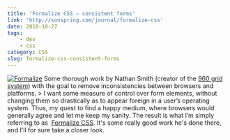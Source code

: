 ```yaml
---
title: 'Formalize CSS – consistent forms'
link: 'http://sonspring.com/journal/formalize-css'
date: 2010-10-27
tags:
    - dev
    - css
category: CSS
slug: formalize-css-consistent-forms
---
```


[![](http://sonspring.com/sites/default/files/formalize_cropped.png "Formalize")](http://sonspring.com/journal/formalize-css)
Some thorough work by Nathan Smith (creator of the [960 grid system](http://960.gs)) with the goal
to remove inconsistencies between browsers and platforms. > I want some measure of control over form
elements, without changing them so drastically as to appear foreign in a user’s operating system.
Thus, my quest to find a happy medium, where browsers would generally agree and let me keep my
sanity. The result is what I’m simply referring to as 
[Formalize CSS](http://host.sonspring.com/formalize/). It's some really good work he's done there,
and I'll for sure take a closer look.
